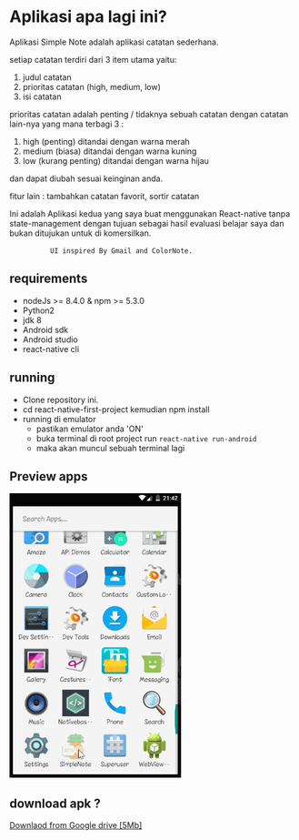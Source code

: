 # Aplikasi apa lagi ini?
Aplikasi Simple Note adalah aplikasi catatan sederhana.

setiap catatan terdiri dari 3 item utama yaitu:
 <ol>
     <li>judul catatan</li>
     <li>prioritas catatan (high, medium, low)</li>
     <li>isi catatan</li>
  </ol>

prioritas catatan adalah penting / tidaknya sebuah catatan dengan catatan lain-nya yang mana terbagi 3 :
     <ol>
          <li>high (penting) ditandai dengan warna merah</li>
          <li>medium (biasa) ditandai dengan warna kuning</li>
          <li>low (kurang penting) ditandai dengan warna hijau</li>
     </ol>
 dan dapat diubah sesuai keinginan anda.

fitur lain : tambahkan catatan favorit, sortir catatan

Ini adalah Aplikasi kedua yang saya buat menggunakan React-native tanpa state-management dengan tujuan sebagai hasil evaluasi belajar saya dan bukan ditujukan untuk di komersilkan.

              UI inspired By Gmail and ColorNote.
              
  ## requirements

 * nodeJs >= 8.4.0 & npm >= 5.3.0
 * Python2
 * jdk 8
 * Android sdk
 * Android studio
 * react-native cli

## running
 * Clone repository ini.
 * cd react-native-first-project kemudian npm install
 * running di emulator
      * pastikan emulator anda 'ON'
      * buka terminal di root project run `react-native run-android`
      * maka akan muncul sebuah terminal lagi
 

 ## Preview apps
 <img src="react-native.gif" alt="Preview" height=500>


 ## download apk ?
<a href="https://drive.google.com/open?id=1HoEnh5ZtwshJjspN0BOo7_4t6QtXifiR" target="_blank">Downlaod from Google drive [5Mb]</a>
